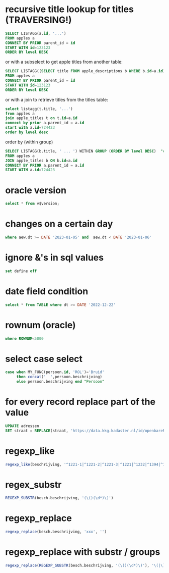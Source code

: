 # recursive title lookup for titles (TRAVERSING!)
```sql
SELECT LISTAGG(a.id, '...')
FROM apples a
CONNECT BY PRIOR parent_id = id
START WITH id=123123
ORDER BY level DESC
```

or with a subselect to get apple titles from another table:
```sql
SELECT LISTAGG((SELECT title FROM apple_descriptions b WHERE b.id=a.id),' ... ')
FROM apples a
CONNECT BY PRIOR parent_id = id
START WITH id=123123
ORDER BY level DESC
```

or with a join to retrieve titles from the titles table:
```sql
select listagg(t.title, '...')
from apples a
join apple_titles t on t.id=a.id
connect by prior a.parent_id = a.id
start with a.id=724423
order by level desc
```

order by (within group)
```sql
SELECT LISTAGG(b.title, ' ... ') WITHIN GROUP (ORDER BY level DESC)  "context"
FROM apples a
JOIN apple_titles b ON b.id=a.id
CONNECT BY PRIOR a.parent_id = a.id
START WITH a.id=724423
```

# oracle version
```sql
select * from v$version;
```

# changes on a certain day
```sql
where aew.dt >= DATE '2023-01-05' and  aew.dt < DATE '2023-01-06'
```

# ignore &'s in sql values
```sql
set define off
```

# date field condition
```sql
select * from TABLE where dt >= DATE '2022-12-22'
```

# rownum (oracle)
```sql
where ROWNUM<5000
```

# select case select
```sql
case when MY_FUNC(persoon.id, 'ROL')='Bruid' 
     then concat('  ',persoon.beschrijving)
     else persoon.beschrijving end "Persoon"
```       

# for every record replace part of the value
```sql
UPDATE adressen
SET straat = REPLACE(straat, 'https://data.kkg.kadaster.nl/id/openbareRuimte/', '')
```

# regexp_like
```sql
regexp_like(beschrijving, '^1221-1|^1221-2|^1221-3|^1221|^1232|^1394|^1395|^1396|^1397|^463|^481')
```

# regex_substr
```sql
REGEXP_SUBSTR(besch.beschrijving, '(\()(\d*)\)')
```

# regexp_replace
```sql
regexp_replace(besch.beschrijving, 'xxx', '')
```

# regexp_replace with substr / groups
```sql
regexp_replace(REGEXP_SUBSTR(besch.beschrijving, '(\()(\d*)\)'), '\(|\)','') "AantalFotos"
```
